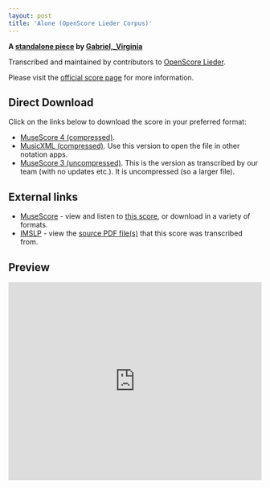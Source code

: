 ```yaml
---
layout: post
title: 'Alone (OpenScore Lieder Corpus)'
---
```


__A [standalone piece](https://fourscoreandmore.org/OpenScore/Gabriel%2C_Virginia/_/) by [Gabriel,_Virginia](https://fourscoreandmore.org/OpenScore/Gabriel%2C_Virginia)__

Transcribed and maintained by contributors to [OpenScore Lieder].

Please visit the [official score page] for more information.

[official score page]: https://musescore.com/openscore-lieder-corpus/scores/6601231
[OpenScore Lieder]: https://musescore.com/openscore-lieder-corpus

## Direct Download

Click on the links below to download the score in your preferred format:
- [MuseScore 4 (compressed)](https://fourscoreandmore.org/OpenScore/Gabriel%2C_Virginia/_/Alone.mscz).
- [MusicXML (compressed)](https://fourscoreandmore.org/OpenScore/Gabriel%2C_Virginia/_/Alone.mxl). Use this version to open the file in other notation apps.
- [MuseScore 3 (uncompressed)](https://raw.githubusercontent.com/OpenScore/Lieder/refs/heads/main/scores/Gabriel%2C_Virginia/_/Alone/lc6601231.mscx). This is the version as transcribed by our team (with no updates etc.). It is uncompressed (so a larger file).

## External links

- [MuseScore] - view and listen to [this score][MuseScore], or download in a variety of formats.
- [IMSLP] - view the [source PDF file(s)][IMSLP] that this score was transcribed from.

[MuseScore]: https://musescore.com/score/6601231
[IMSLP]: https://imslp.org/wiki/Special:ReverseLookup/286579

## Preview

<iframe width="100%" height="394" src="https://musescore.com/openscore-lieder-corpus/scores/6601231/embed" frameborder="0" allowfullscreen allow="autoplay; fullscreen"></iframe>
